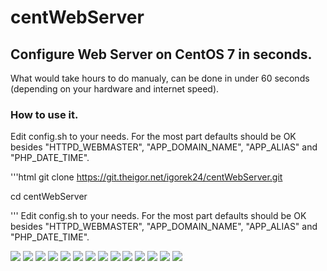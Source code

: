 # centWebServer
## Configure Web Server on CentOS 7 in seconds.

What would take hours to do manualy, can be done in under 60 seconds (depending on your hardware and internet speed).

### How to use it.

Edit config.sh to your needs. For the most part defaults should be OK besides "HTTPD_WEBMASTER", "APP_DOMAIN_NAME", "APP_ALIAS" and "PHP_DATE_TIME".

'''html
git clone https://git.theigor.net/igorek24/centWebServer.git

cd centWebServer

'''
Edit config.sh to your needs. For the most part defaults should be OK besides "HTTPD_WEBMASTER", "APP_DOMAIN_NAME", "APP_ALIAS" and "PHP_DATE_TIME".

<img src="https://www.theigor.net/imgs/var/resizes/My-Projects/centWebServer/img14.png">

<img src="https://www.theigor.net/imgs/var/resizes/My-Projects/centWebServer/img13.png">

<img src="https://www.theigor.net/imgs/var/resizes/My-Projects/centWebServer/img12.png">

<img src="https://www.theigor.net/imgs/var/resizes/My-Projects/centWebServer/img11.png">

<img src="https://www.theigor.net/imgs/var/resizes/My-Projects/centWebServer/img10.png">

<img src="https://www.theigor.net/imgs/var/resizes/My-Projects/centWebServer/img9.png">

<img src="https://www.theigor.net/imgs/var/resizes/My-Projects/centWebServer/img8.png">

<img src="https://www.theigor.net/imgs/var/resizes/My-Projects/centWebServer/img7.png">

<img src="https://www.theigor.net/imgs/var/resizes/My-Projects/centWebServer/img6.png">

<img src="https://www.theigor.net/imgs/var/resizes/My-Projects/centWebServer/img5.png">

<img src="https://www.theigor.net/imgs/var/resizes/My-Projects/centWebServer/img4.png">

<img src="https://www.theigor.net/imgs/var/resizes/My-Projects/centWebServer/img3.png">

<img src="https://www.theigor.net/imgs/var/resizes/My-Projects/centWebServer/img2.png">

<img src="https://www.theigor.net/imgs/var/resizes/My-Projects/centWebServer/img1.png">
